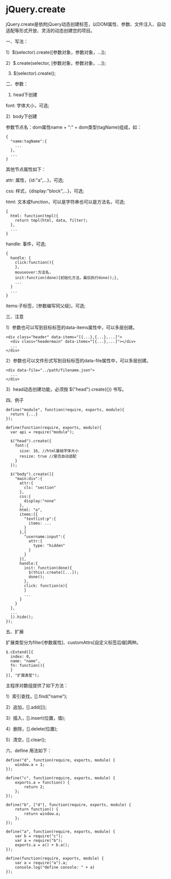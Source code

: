 # jQuery.create
jQuery.create是依附jQuery动态创建标签，以DOM属性、参数、文件注入、自动适配等形式开放、灵活的动态创建您的项目。

一、写法：

1）$(selector).create([参数对象，参数对象，...]);

2）$.create(selector, [参数对象，参数对象，...]);

3) $(selector).create(); 

二、参数：

1) head下创建

font: 字体大小，可选;

2）body下创建

参数节点名：dom属性name + ":" + dom类型(tagName)组成，如：
```
{
  "name:tagName":{
    ...
  },
  ...
}
```
其他节点属性如下：

attr: 属性，{id:"a",...}，可选;

css: 样式，{display:"block",...}，可选;

html: 文本或function，可以是字符串也可以是方法名，可选; 
```
{
  html: function(tmpl){
    return tmpl(html, data, filter);
  },
  ...
}
```

handle: 事件，可选;
```
{
  handle: {
    click:function(){
    }, 
    mouseover:方法名，
    init:function(done){初始化方法，最后执行done();}, 
    ...
  }
  ...
}
```

items:子标签，[参数编写同父级]，可选;

三、注意

1）参数也可以写到目标标签的data-items属性中，可以多层创建。
```
<div class="header" data-items="[{...},{...},...]">
  <div class="headermain" data-items="[{...},...]"></div>
  ...
</div>
```

2）参数也可以文件形式写到目标标签的data-file属性中，可以多层创建。
```
<div data-file="../path/filename.json">
  ...
</div>
```

3）head动态创建功能，必须按 $("head").create({}) 书写。

四、例子

```
define("module", function(require, exports, module){
  return {...}
});

define(function(require, exports, module){
  var api = require("module");

  $("head").create({
    font:{
      size: 16, //html基础字体大小
      resize: true //是否自动适配
    }
  });
  
  $("body").create([{
    "main:div":{
      attr:{
        cls: "section"
      },
      css:{
        display:"none"
      },
      html: "a",
      items:[{
        "textlist:p":{
          items: ...
        }
      },{
        "username:input":{
          attr:{
            type: "hidden"
          }
        }
      }],
      handle:{
        init: function(done){
          $(this).create([...]);
          done();
        },
        click: function(e){
        }
        ...
      }
    }
  },
  ...
  ]).hide();
});
```

五、扩展

扩展类型分为filter[参数属性]、customAttrs[自定义标签后缀]两种。
```
$.cExtend([{
  index: 0,
  name: "name",
  fn: function(){
  }
}], "扩展类型");
```

主程序对数组提供了如下方法：

1）索引查找，[].find("name");

2）追加，[].add([]);

3）插入，[].insert(位置，值);

4）删除，[].delete(位置);

5）清空，[].clear();

六、define 用法如下：

```
define("d", function(require, exports, module) {
	window.a = 1;
});

define("c", function(require, exports, module) {
	exports.a = function() {
		return 2;
	};
});

define("b", ["d"], function(require, exports, module) {
	return function() {
		return window.a;
	};
});

define("a", function(require, exports, module) {
	var b = require("c");
	var a = require("b");
	exports.a = a() + b.a();
});

define(function(require, exports, module) {
	var a = require("a").a;
	console.log("define console: " + a)
});
```
